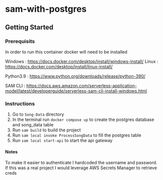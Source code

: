 # sam-with-postgres

## Getting Started

### Prerequisits
In order to run this container docker will need to be installed

Windows : https://docs.docker.com/desktop/install/windows-install/
Linux : https://docs.docker.com/desktop/install/linux-install/

Python3.9 : https://www.python.org/downloads/release/python-390/

SAM CLI : https://docs.aws.amazon.com/serverless-application-model/latest/developerguide/serverless-sam-cli-install-windows.html


### Instructions
1. Go to  `Song-Data` directory
2. In the terminal run `docker compose up` to create the postgres database and song_data table
3. Run `sam build` to build the project
3. Run `sam local invoke ProcessSongData` to fill the postgres table
4. Run `sam local start-api` to start the api gateway


#### Notes 
To make it easier to authenticate I hardcoded the username and password. If this was a real project I would leverage AWS Secrets Manager to retrieve creds

